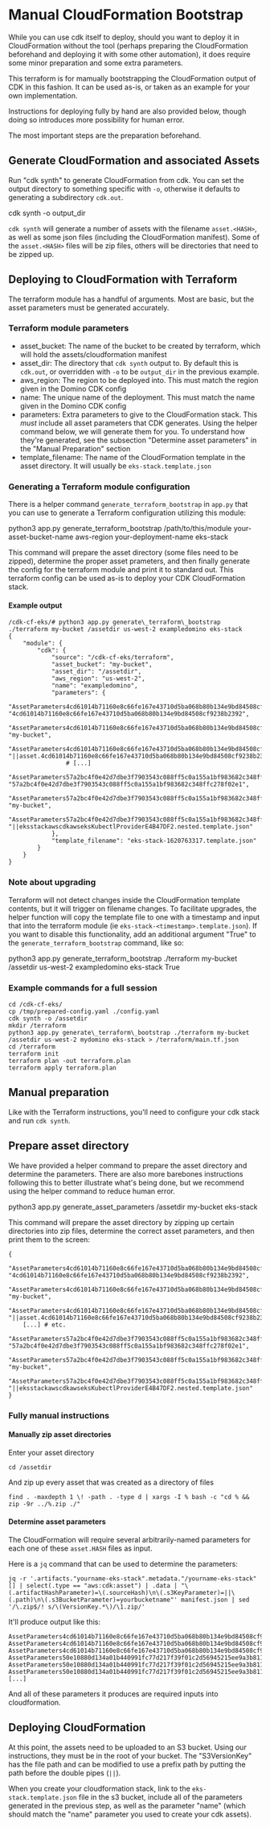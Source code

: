 
# Manual CloudFormation Bootstrap

While you can use cdk itself to deploy, should you want to deploy it in
CloudFormation without the tool (perhaps preparing the CloudFormation
beforehand and deploying it with some other automation), it does require
some minor preparation and some extra parameters.

This terraform is for mamually bootstrapping the CloudFormation output of CDK
in this fashion. It can be used as-is, or taken as an example for your own
implementation.

Instructions for deploying fully by hand are also provided below, though doing
so introduces more possibility for human error.

The most important steps are the preparation beforehand.

## Generate CloudFormation and associated Assets

Run "cdk synth" to generate CloudFormation from cdk. You can set the output directory to something specific with `-o`, otherwise it defaults to generating a subdirectory `cdk.out`.

 cdk synth -o output\_dir

`cdk synth` will generate a number of assets with the filename `asset.<HASH>`, as well as some json files (including the CloudFormation manifest). Some of the `asset.<HASH>` files will be zip files, others will be directories that need to be zipped up.

## Deploying to CloudFormation with Terraform

The terraform module has a handful of arguments. Most are basic, but the asset parameters must be generated accurately.

### Terraform module parameters

* asset\_bucket: The name of the bucket to be created by terraform, which will hold the assets/cloudformation manifest
* asset\_dir: The directory that `cdk synth` output to. By default this is `cdk.out`, or overridden with `-o` to be `output_dir` in the previous example.
* aws\_region: The region to be deployed into. This must match the region given in the Domino CDK config
* name: The unique name of the deployment. This must match the name given in the Domino CDK config
* parameters: Extra parameters to give to the CloudFormation stack. This *must* include all asset parameters that CDK generates. Using the helper command below, we will generate them for you. To understand how they're generated, see the subsection "Determine asset parameters" in the "Manual Preparation" section
* template\_filename: The name of the CloudFormation template in the asset directory. It will usually be `eks-stack.template.json`

### Generating a Terraform module configuration

There is a helper command `generate_terraform_bootstrap` in `app.py` that you can use to generate a Terraform configuration utilizing this module:

 python3 app.py generate\_terraform\_bootstrap /path/to/this/module your-asset-bucket-name aws-region your-deployment-name eks-stack

This command will prepare the asset directory (some files need to be zipped), determine the proper asset prameters, and then finally generate the config for the terraform module and print it to standard out. This terraform config can be used as-is to deploy your CDK CloudFormation stack.

#### Example output

    /cdk-cf-eks/# python3 app.py generate\_terraform\_bootstrap ./terraform my-bucket /assetdir us-west-2 exampledomino eks-stack
    {
        "module": {
            "cdk": {
                "source": "/cdk-cf-eks/terraform",
                "asset_bucket": "my-bucket",
                "asset_dir": "/assetdir",
                "aws_region": "us-west-2",
                "name": "exampledomino",
                "parameters": {
                    "AssetParameters4cd61014b71160e8c66fe167e43710d5ba068b80b134e9bd84508cf9238b2392ArtifactHashE56CD69A": "4cd61014b71160e8c66fe167e43710d5ba068b80b134e9bd84508cf9238b2392",
                    "AssetParameters4cd61014b71160e8c66fe167e43710d5ba068b80b134e9bd84508cf9238b2392S3BucketBF7A7F3F": "my-bucket",
                    "AssetParameters4cd61014b71160e8c66fe167e43710d5ba068b80b134e9bd84508cf9238b2392S3VersionKeyFAF93626": "||asset.4cd61014b71160e8c66fe167e43710d5ba068b80b134e9bd84508cf9238b2392.zip",
                    # [...]
                    "AssetParameters57a2bc4f0e42d7dbe3f7903543c088ff5c0a155a1bf983682c348ffc278f02e1ArtifactHash122F010D": "57a2bc4f0e42d7dbe3f7903543c088ff5c0a155a1bf983682c348ffc278f02e1",
                    "AssetParameters57a2bc4f0e42d7dbe3f7903543c088ff5c0a155a1bf983682c348ffc278f02e1S3Bucket4D55F912": "my-bucket",
                    "AssetParameters57a2bc4f0e42d7dbe3f7903543c088ff5c0a155a1bf983682c348ffc278f02e1S3VersionKey6E4430B5": "||eksstackawscdkawseksKubectlProviderE4B47DF2.nested.template.json"
                },
                "template_filename": "eks-stack-1620763317.template.json"
            }
        }
    }

### Note about upgrading

Terraform will not detect changes inside the CloudFormation template contents, but it will trigger on filename changes. To facilitate upgrades, the helper function will copy the template file to one with a timestamp and input that into the terraform module (ie `eks-stack-<timestamp>.template.json`). If you want to disable this functionality, add an additional argument "True" to the `generate_terraform_bootstrap` command, like so:

 python3 app.py generate\_terraform\_bootstrap ./terraform my-bucket /assetdir us-west-2 exampledomino eks-stack True

### Example commands for a full session

    cd /cdk-cf-eks/
    cp /tmp/prepared-config.yaml ./config.yaml
    cdk synth -o /assetdir
    mkdir /terraform
    python3 app.py generate\_terraform\_bootstrap ./terraform my-bucket /assetdir us-west-2 mydomino eks-stack > /terraform/main.tf.json
    cd /terraform
    terraform init
    terraform plan -out terraform.plan
    terraform apply terraform.plan

## Manual preparation

Like with the Terraform instructions, you'll need to configure your cdk stack and run `cdk synth`.

## Prepare asset directory

We have provided a helper command to prepare the asset directory and determine the parameters. There are also more barebones instructions following this to better illustrate what's being done, but we recommend using the helper command to reduce human error.

 python3 app.py generate\_asset\_parameters /assetdir my-bucket eks-stack

This command will prepare the asset directory by zipping up certain directories into zip files, determine the correct asset parameters, and then print them to the screen:

    {
        "AssetParameters4cd61014b71160e8c66fe167e43710d5ba068b80b134e9bd84508cf9238b2392ArtifactHashE56CD69A": "4cd61014b71160e8c66fe167e43710d5ba068b80b134e9bd84508cf9238b2392",
        "AssetParameters4cd61014b71160e8c66fe167e43710d5ba068b80b134e9bd84508cf9238b2392S3BucketBF7A7F3F": "my-bucket",
        "AssetParameters4cd61014b71160e8c66fe167e43710d5ba068b80b134e9bd84508cf9238b2392S3VersionKeyFAF93626": "||asset.4cd61014b71160e8c66fe167e43710d5ba068b80b134e9bd84508cf9238b2392.zip",
        [...] # etc.
        "AssetParameters57a2bc4f0e42d7dbe3f7903543c088ff5c0a155a1bf983682c348ffc278f02e1ArtifactHash122F010D": "57a2bc4f0e42d7dbe3f7903543c088ff5c0a155a1bf983682c348ffc278f02e1",
        "AssetParameters57a2bc4f0e42d7dbe3f7903543c088ff5c0a155a1bf983682c348ffc278f02e1S3Bucket4D55F912": "my-bucket",
        "AssetParameters57a2bc4f0e42d7dbe3f7903543c088ff5c0a155a1bf983682c348ffc278f02e1S3VersionKey6E4430B5": "||eksstackawscdkawseksKubectlProviderE4B47DF2.nested.template.json"
    }

### Fully manual instructions

#### Manually zip asset directories

Enter your asset directory

    cd /assetdir

And zip up every asset that was created as a directory of files

    find . -maxdepth 1 \! -path . -type d | xargs -I % bash -c "cd % && zip -9r ../%.zip ./"

#### Determine asset parameters

The CloudFormation will require several arbitrarily-named parameters for each one of these `asset.HASH` files as input.

Here is a `jq` command that can be used to determine the parameters:

    jq -r '.artifacts."yourname-eks-stack".metadata."/yourname-eks-stack"[] | select(.type == "aws:cdk:asset") | .data | "\(.artifactHashParameter)=\(.sourceHash)\n\(.s3KeyParameter)=||\(.path)\n\(.s3BucketParameter)=yourbucketname"' manifest.json | sed '/\.zip$/! s/\(VersionKey.*\)/\1.zip/'

It'll produce output like this:

    AssetParameters4cd61014b71160e8c66fe167e43710d5ba068b80b134e9bd84508cf9238b2392ArtifactHashE56CD69A=4cd61014b71160e8c66fe167e43710d5ba068b80b134e9bd84508cf9238b2392
    AssetParameters4cd61014b71160e8c66fe167e43710d5ba068b80b134e9bd84508cf9238b2392S3VersionKeyFAF93626=||asset.4cd61014b71160e8c66fe167e43710d5ba068b80b134e9bd84508cf9238b2392
    AssetParameters4cd61014b71160e8c66fe167e43710d5ba068b80b134e9bd84508cf9238b2392S3BucketBF7A7F3F=yourbucketname
    AssetParameters50e10880d134a01b440991fc77d217f39f01c2d56945215ee9a3b81187c6f3b1ArtifactHash32F5D823=50e10880d134a01b440991fc77d217f39f01c2d56945215ee9a3b81187c6f3b1
    AssetParameters50e10880d134a01b440991fc77d217f39f01c2d56945215ee9a3b81187c6f3b1S3VersionKey85C003F9=||asset.50e10880d134a01b440991fc77d217f39f01c2d56945215ee9a3b81187c6f3b1
    AssetParameters50e10880d134a01b440991fc77d217f39f01c2d56945215ee9a3b81187c6f3b1S3Bucket36C546E0=yourbucketname
    [...]

And all of these parameters it produces are required inputs into cloudformation.

## Deploying CloudFormation

At this point, the assets need to be uploaded to an S3 bucket. Using our instructions, they must be in the root of your bucket. The "S3VersionKey" has the file path and can be modified to use a prefix path by putting the path before the double pipes (`||`).

When you create your cloudformation stack, link to the `eks-stack.template.json` file in the s3 bucket, include all of the parameters generated in the previous step, as well as the parameter "name" (which should match the "name" parameter you used to create your cdk assets).
